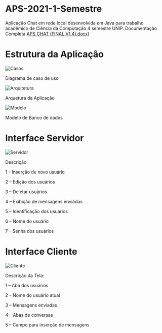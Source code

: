 # APS-2021-1-Semestre
Aplicação Chat em rede local desenvolvida em Java para trabalho acadêmico de Ciência da Computação 4 semestre UNIP.
Documentação Completa
[APS CHAT (FINAL V1.4).docx](https://github.com/eduardotula/APS-2021-1-Semestre/files/7231653/APS.CHAT.FINAL.V1.4.docx))

# Estrutura da Aplicação
![Casos](https://user-images.githubusercontent.com/54387145/134814255-95d4302a-ce53-4580-bbaa-e7b2cd3179fc.png)

Diagrama de caso de uso

![Arquitetura](https://user-images.githubusercontent.com/54387145/134814259-72c9ca68-ef3d-4c9f-ade8-94f96997a695.png)

Arquetura da Aplicação

![Modelo](https://user-images.githubusercontent.com/54387145/134814262-f7023d40-09fe-4623-8173-5bf85c780562.png)

Modelo de Banco de dados

# Interface Servidor
![Servidor](https://user-images.githubusercontent.com/54387145/134814216-aca9dc93-939f-4ab7-9090-27478d78c930.png)

Descrição:

1 – Inserção de novo usuário

2 – Edição dos usuários

3 – Deletar usuários

4 – Exibição de mensagens enviadas

5 – Identificação dos usuários

6 – Nome do usuário

7 – Senha dos usuários

# Interface Cliente
![Cliente](https://user-images.githubusercontent.com/54387145/134814507-3194695e-e9cb-467b-ab24-b79378636fa0.png)

Descrição da Tela:

1 – Aba dos usuários

2 – Nome do usuário atual

3 – Mensagens enviadas

4 – Abas de conversas

5 – Campo para inserção de mensagens

